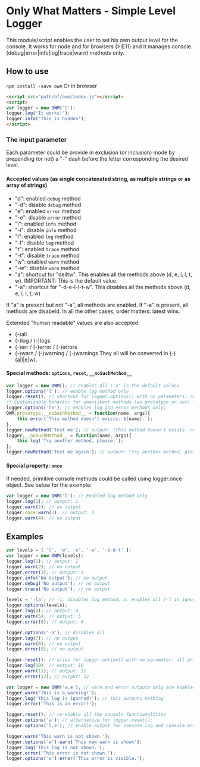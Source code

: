 # Only What Matters - Simple Level Logger

This module/script enables the user to set his own output level for the console.
It works for node and for browsers (>IE11) and it manages console.(debug|error|info|log|trace|warn) methods only.

## How to use
`npm install -save owm`
Or in browser
```html
<script src="path/of/owm/index.js"></script>
<script>
var logger = new OWM('l');
logger.log('It works!');
logger.info('This is hidden');
</script>
```

### The input parameter

Each parameter could be provide in exclusion (or inclusion) mode by prepending (or not) a "-" dash before the letter corresponding the desired level.

#### Accepted values (as single concatenated string, as multiple strings or as array of strings)
* "d": enabled `debug` method
* "-d": disable `debug` method
* "e": enabled `error` method
* "-e": disable `error` method
* "i": enabled `info` method
* "-i": disable `info` method
* "l": enabled `log` method
* "-l": disable `log` method
* "t": enabled `trace` method
* "-t": disable `trace` method
* "w": enabled `warn` method
* "-w": disable `warn` method
* "a": shortcut for "deiltw". This enables all the methods above (d, e, i, l, t, w). IMPORTANT: This is the default value.
* "-a": shortcut for "-d-e-i-l-t-w". This disables all the methods above (d, e, i, l, t, w)

If "a" is present but not "-a", all methods are enabled.
If "-a" is present, all methods are disabeld.
In all the other cases, order matters: latest wins.

Extended "human readable" values are also accepted:
* (-)all
* (-)log / (-)logs
* (-)err / (-)error / (-)errors
* (-)warn / (-)warning / (-)warnings
They all will be converted in (-)(a|l|e|w).

#### Special methods: `options`, `reset`, `__noSuchMethod__`
```js
var logger = new OWM(); // enables all ('a' is the default value)
logger.options('l'); // enable log method only
logger.reset(); // shortcut for logger.options() with no parameters: re-enable all primitive methods
/* Customizable behavior for unexistent methods (as prototype or not) */
logger.options('le'); // enables log and error methods only;
OWM.prototype.__noSuchMethod__ = function(name, args){
    this.error(`This method doesn't exists: ${name}.`); 
};
logger.newMethod('Test me'); // output: "This method doesn't exists: newMethod."
logger.__noSuchMethod__ = function(name, args){
    this.log('Try another method, please.');
};
logger.newMethod('Test me again'); // output: "Try another method, please."
```

#### Special property: `once`
If needed, primitive console methods could be called using logger.once object. See below for the example:
```js
var logger = new OWM('l'); // Enabled log method only
logger.log(1); // output: 1
logger.warn(2); // no output
logger.once.warn(3); // output: 3
logger.warn(4); // no output
```

## Examples
```js
var levels = [ 'l', 'w', 'e', '-w', '-i-d-t' ];
var logger = new OWM(levels);
logger.log(1); // output: 1
logger.warn(2); // no output
logger.error(3); // output: 3
logger.info('No output'); // no output
logger.debug('No output'); // no output
logger.trace('No output'); // no output

levels = '-la'; // -l: disables log method, a: enables all (-l is ignored)
logger.options(levels);
logger.log(4); // output: 4
logger.warn(5); // output: 5
logger.error(6); // output: 6

logger.options('-a'); // disables all
logger.log(7); // no output
logger.warn(8); // no output
logger.error(9); // no output

logger.reset(); // alias for logger.option() with no parameter: all primitive console functionalities are recovered
logger.log(10); // output: 10
logger.warn(11); // output: 11
logger.error(12); // output: 12

var logger = new OWM('w,e'); // warn and error outputs only are enabled
logger.warn('This is a warning!');
logger.log('This log is ignored!'); // this outputs nothing
logger.error('This is an error!');

logger.reset(); // re-enable all the console functionalities
logger.options('a'); // alternative for logger.reset();
logger.options('l,e'); // enable output for console.log and console.error only

logger.warn('This warn is not shown.');
logger.options('w').warn('This new warn is shown');
logger.log('This log is not shown.');
logger.error('This error is not shown.');
logger.options('e').error('This error is visible.');
```
